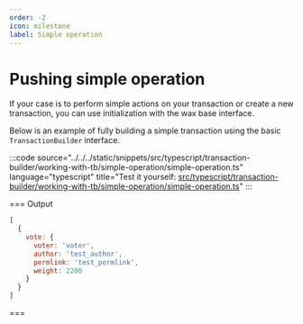 ```yaml
---
order: -2
icon: milestone
label: Simple operation
---
```


# Pushing simple operation

If your case is to perform simple actions on your transaction or create a new transaction, you can use initialization with the wax base interface.

Below is an example of fully building a simple transaction using the basic `TransactionBuilder` interface.

:::code source="../../../static/snippets/src/typescript/transaction-builder/working-with-tb/simple-operation/simple-operation.ts" language="typescript" title="Test it yourself: [src/typescript/transaction-builder/working-with-tb/simple-operation/simple-operation.ts](https://stackblitz.com/github/openhive-network/wax-doc-snippets?file=src%2Ftypescript%2Ftransaction-builder%2Fworking-with-tb%2Fsimple-operation%2Fsimple-operation.ts&startScript=test-tb-working-with-tb-simple-operation)" :::

=== Output

```javascript
[
  {
    vote: {
      voter: 'voter',
      author: 'test_author',
      permlink: 'test_permlink',
      weight: 2200
    }
  }
]
```

===
